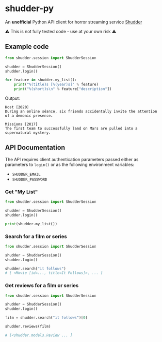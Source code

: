 # shudder-py

An **unofficial** Python API client for horror streaming service [Shudder](https://www.shudder.com)

:warning: This is not fully tested code - use at your own risk :warning:

## Example code

```python
from shudder.session import ShudderSession

shudder = ShudderSession()
shudder.login()

for feature in shudder.my_list():
    print("%(title)s [%(year)s]" % feature)
    print("%(short)s\n" % feature["description"])
```

Output:

```
Host [2020]
During an online séance, six friends accidentally invite the attention of a demonic presence.

Missions [2017]
The first team to successfully land on Mars are pulled into a supernatural mystery.

```

## API Documentation

The API requires client authentication parameters passed either as parameters to `login()` or as the following environment variables:
* `SHUDDER_EMAIL`
* `SHUDDER_PASSWORD`

### Get "My List"

```python
from shudder.session import ShudderSession

shudder = ShudderSession()
shudder.login()

print(shudder.my_list())
```

### Search for a film or series

```python
from shudder.session import ShudderSession

shudder = ShudderSession()
shudder.login()

shudder.search("it follows")
# [ <Movie [id=..., title=It Follows]>, ... ]
```

### Get reviews for a film or series

```python
from shudder.session import ShudderSession

shudder = ShudderSession()
shudder.login()

film = shudder.search("it follows")[0]

shudder.reviews(film)

# [<shudder.models.Review ... ]
```
